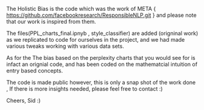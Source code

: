 The Holistic Bias is the code which was the work of META { https://github.com/facebookresearch/ResponsibleNLP.git } and please note that our work is inspired from them.  

The files(PPL_charts_final.ipnyb , style_classifier) are added (origninal work) as we replicated to code for ourselves in the project, and we had made various tweaks working with various data sets. 

As for the The bias based on the perplexity charts that you would see for is infact an orignial code, and has been coded on the mathematcial intuition of entry based concepts.

The code is made public however, this is only a snap shot of the work done , If there is more insights needed, please feel free to contact :)


Cheers,
Sid :)



